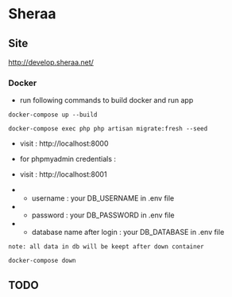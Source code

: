 # Sheraa
## Site
http://develop.sheraa.net/

### Docker
- run following commands to build docker and run app
```
docker-compose up --build
```
```
docker-compose exec php php artisan migrate:fresh --seed
```
- visit : http://localhost:8000

- for phpmyadmin credentials :
- visit : http://localhost:8001
- - username : your DB_USERNAME in .env file
- - password : your DB_PASSWORD in .env file
- - database name after login : your DB_DATABASE in .env file

``note: all data in db will be keept after down container``
```
docker-compose down
```
## TODO 


